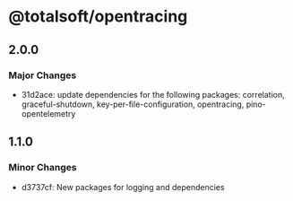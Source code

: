 # @totalsoft/opentracing

## 2.0.0

### Major Changes

- 31d2ace: update dependencies for the following packages: correlation, graceful-shutdown, key-per-file-configuration, opentracing, pino-opentelemetry

## 1.1.0

### Minor Changes

- d3737cf: New packages for logging and dependencies

